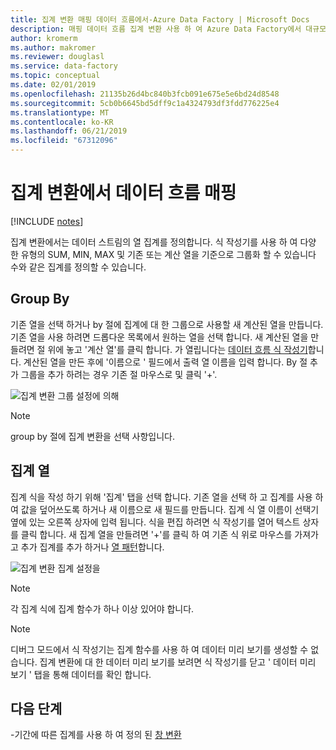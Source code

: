 ```yaml
---
title: 집계 변환 매핑 데이터 흐름에서-Azure Data Factory | Microsoft Docs
description: 매핑 데이터 흐름 집계 변환 사용 하 여 Azure Data Factory에서 대규모로 데이터를 집계 하는 방법에 알아봅니다.
author: kromerm
ms.author: makromer
ms.reviewer: douglasl
ms.service: data-factory
ms.topic: conceptual
ms.date: 02/01/2019
ms.openlocfilehash: 21135b26d4bc840b3fcb091e675e5e6bd24d8548
ms.sourcegitcommit: 5cb0b6645bd5dff9c1a4324793df3fdd776225e4
ms.translationtype: MT
ms.contentlocale: ko-KR
ms.lasthandoff: 06/21/2019
ms.locfileid: "67312096"
---
```

# <a name="aggregate-transformation-in-mapping-data-flow"></a>집계 변환에서 데이터 흐름 매핑 

[!INCLUDE [notes](../../includes/data-factory-data-flow-preview.md)]

집계 변환에서는 데이터 스트림의 열 집계를 정의합니다. 식 작성기를 사용 하 여 다양 한 유형의 SUM, MIN, MAX 및 기존 또는 계산 열을 기준으로 그룹화 할 수 있습니다 수와 같은 집계를 정의할 수 있습니다.

## <a name="group-by"></a>Group By
기존 열을 선택 하거나 by 절에 집계에 대 한 그룹으로 사용할 새 계산된 열을 만듭니다. 기존 열을 사용 하려면 드롭다운 목록에서 원하는 열을 선택 합니다. 새 계산된 열을 만들려면 절 위에 놓고 '계산 열'를 클릭 합니다. 가 열립니다는 [데이터 흐름 식 작성기](concepts-data-flow-expression-builder.md)합니다. 계산된 열을 만든 후에 '이름으로 ' 필드에서 출력 열 이름을 입력 합니다. By 절 추가 그룹을 추가 하려는 경우 기존 절 마우스로 및 클릭 '+'.

![집계 변환 그룹 설정에 의해](media/data-flow/agg.png "설정에 따라 집계 변환 그룹")

> [!NOTE]
> group by 절에 집계 변환을 선택 사항입니다.

## <a name="aggregate-column"></a>집계 열 
집계 식을 작성 하기 위해 '집계' 탭을 선택 합니다. 기존 열을 선택 하 고 집계를 사용 하 여 값을 덮어쓰도록 하거나 새 이름으로 새 필드를 만듭니다. 집계 식 열 이름이 선택기 옆에 있는 오른쪽 상자에 입력 됩니다. 식을 편집 하려면 식 작성기를 열어 텍스트 상자를 클릭 합니다. 새 집계 열을 만들려면 '+'를 클릭 하 여 기존 식 위로 마우스를 가져가고 추가 집계를 추가 하거나 [열 패턴](concepts-data-flow-column-pattern.md)합니다.

![집계 변환 집계 설정을](media/data-flow/agg2.png "집계 변환 집계 설정")

> [!NOTE]
> 각 집계 식에 집계 함수가 하나 이상 있어야 합니다.

> [!NOTE]
> 디버그 모드에서 식 작성기는 집계 함수를 사용 하 여 데이터 미리 보기를 생성할 수 없습니다. 집계 변환에 대 한 데이터 미리 보기를 보려면 식 작성기를 닫고 ' 데이터 미리 보기 ' 탭을 통해 데이터를 확인 합니다.

## <a name="next-steps"></a>다음 단계

-기간에 따른 집계를 사용 하 여 정의 된 [창 변환](data-flow-window.md)